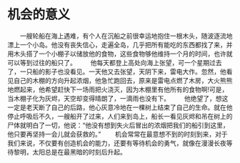 # 机会的意义
　　一艘轮船在海上遇难，有个人在沉船之前很幸运地抱住一根木头，随波逐流地漂上一个小岛。他没有丧失信心，走遍全岛，几乎把所有能吃的东西都找了来，并用木头搭了一个小棚子以储放他的食物，这些食物够他维持一个月的时间，也许就可以等到过往的船只了。 
　　他每天都登上高处向海上张望，可一个星期过去了，一只船的影子也没看见。一天他又去张望，天阴下来，雷电大作。忽然，他看见自己的木棚的方向升起浓烟，他急忙跑回去，原来是雷电点燃了木房，大火熊熊地燃起来，他希望赶快下一场雨把火浇灭，因为木棚里有他所有的食物啊!可是，当木棚子化为灰烬，天空却变得晴朗了，一滴雨也没有下。 
　　他绝望了，想这一定是老天断了自己的后路，他心灰意冷地在一棵树上结束了自己的生命。就在他停止呼吸后不久，一艘船开了过来，人们来到岛上，船长一看见灰烬和吊在树上的尸体就明白了一切，他说：“他没有想到失火后冒出的浓烟把我们的船引到这里，他只要再坚持一会儿就会获救的。” 
　　机会常常在最意想不到的时刻到来，对于我们来说，不仅要有创造机会的能力，还要有等待机会的勇气，就像在漫漫长夜等待黎明，太阳总是在最黑暗的时刻后升起。
 